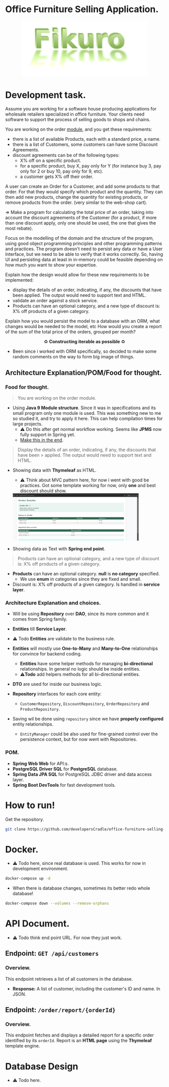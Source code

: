# Office Furniture Selling Application.


<p align="center">
    <img id="fikuro" src="fikuro.png" width=400>
</p>

# Development task.

Assume you are working for a software house producing applications for wholesale retailers specialized in office furniture. Your clients need software to support the process of selling goods to shops and chains.

You are working on the order [module](https://www.baeldung.com/java-modularity), and you get these requirements:

- there is a list of available Products, each with a standard price, a name.
- there is a list of Customers, some customers can have some Discount Agreements.
- discount agreements can be of the following types:
    - X% off on a specific product.
    - for a specific product, buy X, pay only for Y (for instance buy 3, pay only for 2 or buy 10, pay only for 9, etc).
    - a customer gets X% off their order.

A user can create an Order for a Customer, and add some products to that order. For that they would specify which product and the quantity.
They can then add new products, change the quantity for existing products, or remove products from the order. (very similar to the web-shop cart).

=> Make a program for calculating the total price of an order, taking into account the discount agreements of the Customer (for a product, if more than one discount apply, only one should be used, the one that gives the most rebate).

Focus on the modelling of the domain and the structure of the program, using good object programming principles and other programming patterns and practices.
The program doesn't need to persist any data or have a User Interface, but we need to be able to verify that it works correctly. So, having UI and persisting data at least in in-memory could be feasible depending on how much you want to show your expertise.

Explain how the design would allow for these new requirements to be implemented:
* display the details of an order, indicating, if any, the discounts that have been applied. The output would need to support text and HTML.
* validate an order against a stock service.
* Products can have an optional category, and a new type of discount is: X% off products of a given category.

Explain how you would persist the model to a database with an ORM, what changes would be needed to the model, etc
How would you create a report of the sum of the total price of the orders, grouped per month?

<p align="center">♻️ <b>Constructing iterable as possible</b> ♻️</p>

- Been since i worked with ORM specifically, so decided to make some random comments on the way to form big image of things.

## Architecture Explanation/POM/Food for thought.

### Food for thought.

> You are working on the order module.

- Using **Java 9 Module structure**. Since it was in specifications and its small program only one module is used. This was something new to me so studied it, and try to apply it here. This can help compilation times for large projects.
    - ⚠️ Do this after get normal workflow working. Seems like **JPMS** now fully support in Spring yet.
    - [Make this in the end](https://spring.io/guides/gs/multi-module).

> Display the details of an order, indicating, if any, the discounts that have been > applied. The output would need to support text and HTML.

- Showing data with **Thymeleaf** as HTML.
    - ⚠️ Think about MVC pattern here, for now i went with good be practices. Got some template working for now, only **one** and best discount should show.
    <img src="someWhatWorkingNow.jpg" alt="reactive programming" width="400" height="150"/>
    
- Showing data as Text with **Spring end point**.

> Products can have an optional category, and a new type of discount is: X% off products of a given category.

- **Products** can have an optional category. **null** is **no category** specified.
    - We use **enum** in categories since they are fixed and small.
- Discount is: X% off products of a given category. Is handled in **service layer**.

### Architecture Explanation and choices.

-  Will be using **Repository** over **DAO**, since its more common and it comes from Spring family.
- **Entities** till **Service Layer**.
- ⚠️ Todo **Entities** are validate to the business rule.
- **Entities** will mostly use **One-to-Many** and **Many-to-One** relationships for convince for backend coding.
    - **Entities** have some helper methods for managing **bi-directional** relationships. In general no logic should be inside entities.
    - ⚠️**Todo** add helpers methods for all bi-directional entities.

- **DTO** are used for inside our business logic.

- **Repository** interfaces for each core entity:
    - `CustomerRepository`, `DiscountRepository`, `OrderRepository` and `ProductRepository`.
- Saving wil be done using `repository` since we have **properly configured** entity relationships.
    - `EntityManager` could be also used for fine-grained control over the persistence context, but for now went with Repositories.

### POM.

- **Spring Web Web** for API:s.
- **PostgreSQL Driver SQL** for **PostgreSQL** database.
- **Spring Data JPA SQL** for PostgreSQL JDBC driver and data access layer.
- **Spring Boot DevTools** for fast development tools.

# How to run!

Get the repository.

```bash
git clone https://github.com/developersCradle/office-furniture-selling-application.git
```

# Docker.

- ⚠️ Todo here, since real database is used. This works for now in development environment.

```bash
docker-compose up -d
```

- When there is database changes, sometimes its better redo whole database!

```bash
docker-compose down --volumes --remove-orphans
```

# API Document.

- ⚠️ Todo think end point URL. For now they just work.

## Endpoint: `GET /api/customers`

### Overview.
This endpoint retrieves a list of all customers in the database.
- **Response:** A list of customer, including the customer's ID and name. In JSON.


## Endpoint: `/order/report/{orderId}`

### Overview.
This endpoint fetches and displays a detailed report for a specific order identified by its `orderId`. 
Report is an **HTML page** using the **Thymeleaf** template engine.

# Database Design

- ⚠️ Todo here.